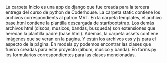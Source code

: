 La carpeta Inicio es una app de django que fue creada para la tercera entrega del curso de python de Coderhouse.
La carpeta static contiene los archivos correspondients al patron MVT.
En la carpeta templates, el archivo base.html contiene la plantilla descargada de startbootstrap. Los demás archivos html (discos, musicos, bandas, busqueda) son extensiones que heredan la plantilla padre (base.html).
Además, la carpeta assets contiene imágenes que se veran en la pagina. Y están los archivos css y js para el aspecto de la página.
En models.py podemos encontrar las clases que fueron creadas para este proyecto (album, musico y banda).
En forms.py los formularios correspondientes para las clases mencionadas.
